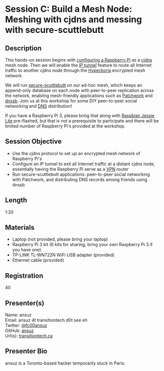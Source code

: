 # Session C: Build a Mesh Node: Meshing with cjdns and messing with secure-scuttlebutt

## Description

This hands-on session begins with [configuring a Raspberry Pi](https://github.com/tomeshnet/prototype-cjdns-pi2) as a [cjdns](https://github.com/cjdelisle/cjdns) mesh node. Then we will enable the [IP tunnel](https://en.wikipedia.org/wiki/IP_tunnel) feature to route all Internet traffic to another cjdns node through the [Hyperboria](https://github.com/hyperboria) encrypted mesh network.

We will run [secure-scuttlebutt](https://github.com/ssbc/secure-scuttlebutt) on our ad-hoc mesh, which keeps an append-only database on each node with peer-to-peer replication across the network, enabling mesh-friendly applications such as [Patchwork](https://github.com/ssbc/patchwork) and [dnssb](https://github.com/ansuz/dnssb). Join us at this workshop for some DIY peer-to-peer social networking and [DNS](https://en.wikipedia.org/wiki/Domain_Name_System) distribution!

If you have a Raspberry Pi 3, please bring that along with [Raspbian Jessie Lite](https://www.raspberrypi.org/downloads/raspbian/) pre-flashed, but that is not a prerequisite to participate and there will be limited number of Raspberry Pi's provided at the workshop.

## Session Objective

- Use the cjdns protocol to set up an encrypted mesh network of Raspberry Pi's
- Configure an IP tunnel to exit all Internet traffic at a distant cjdns node, essentially having the Raspberry Pi serve as a [VPN](https://en.wikipedia.org/wiki/Virtual_private_network) router
- Run secure-scuttlebutt applications: peer-to-peer social networking with Patchwork, and distributing DNS records among friends using dnssb

## Length

1:20

## Materials

- Laptop (not provided, please bring your laptop)
- Raspberry Pi 3 kit (6 kits for sharing, bring your own Raspberry Pi 3 if you have one)
- TP-LINK TL-WN722N WiFi USB adapter (provided)
- Ethernet cable (provided)

## Registration

40

## Presenter(s)

Name: ansuz  
Email: ansuz 4t transitiontech d0t see eh  
Twitter: [@fc00ansuz](https://twitter.com/fc00ansuz)  
GitHub: [ansuz](https://github.com/ansuz)  
Url(s): [transitiontech.ca](https://transitiontech.ca)

## Presenter Bio

ansuz is a Toronto-based hacker temporarily stuck in Paris.
